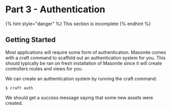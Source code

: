 # Part 3 - Authentication

{% hint style="danger" %}
This section is incomplete
{% endhint %}

## Getting Started

Most applications will require some form of authentication. Masonite comes with a craft command to scaffold out an authentication system for you. This should typically be ran on fresh installation of Masonite since it will create controllers routes and views for you.

We can create an authentication system by running the craft command:

```text
$ craft auth
```

We should get a success message saying that some new assets were created.

